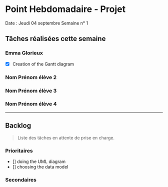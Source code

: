 # Point Hebdomadaire - Projet

Date : Jeudi 04 septembre
Semaine n° 1

## Tâches réalisées cette semaine



### Emma Glorieux
- [x] Creation of the Gantt diagram

### Nom Prénom élève 2

### Nom Prénom élève 3

### Nom Prénom élève 4



---

## Backlog

> Liste des tâches en attente de prise en charge.

### Prioritaires

- [] doing the UML diagram
- [] choosing the data model 

### Secondaires
